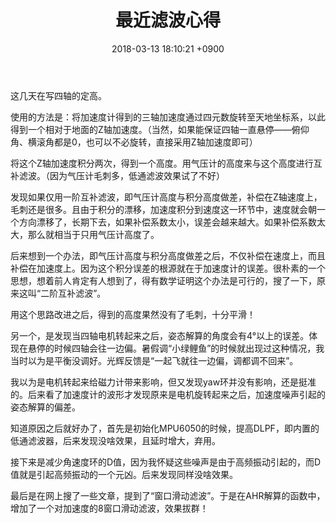 ﻿---
layout: post
title: 最近滤波心得
date: 2018-03-13 18:10:21 +0900
categories: 技术
issue_id: 0
---

这几天在写四轴的定高。

使用的方法是：将加速度计得到的三轴加速度通过四元数旋转至天地坐标系，以此得到一个相对于地面的Z轴加速度。（当然，如果能保证四轴一直悬停——俯仰角、横滚角都是0，也可以不必旋转，直接采用Z轴加速度即可）

将这个Z轴加速度积分两次，得到一个高度。用气压计的高度来与这个高度进行互补滤波。（因为气压计毛刺多，低通滤波效果试了不好）

发现如果仅用一阶互补滤波，即气压计高度与积分高度做差，补偿在Z轴速度上，毛刺还是很多。且由于积分的漂移，加速度积分到速度这一环节中，速度就会朝一个方向漂移了，长期下去，如果补偿系数太小，误差会越来越大。如果补偿系数太大，那么就相当于只用气压计高度了。

后来想到一个办法，即气压计高度与积分高度做差之后，不仅补偿在速度上，而且补偿在加速度上。因为这个积分误差的根源就在于加速度计的误差。很朴素的一个思想，想着前人肯定有人想到了，得有数学证明这个办法是可行的，搜了一下，原来这叫“二阶互补滤波”。

用这个思路改进之后，得到的高度果然没有了毛刺，十分平滑！

另一个，是发现当四轴电机转起来之后，姿态解算的角度会有4°以上的误差。体现在悬停的时候四轴会往一边偏。暑假调“小绿鲤鱼”的时候就出现过这种情况，我当时以为是平衡没调好。光辉反馈是“一起飞就往一边偏，调都调不回来”。

我以为是电机转起来给磁力计带来影响，但又发现yaw环并没有影响，还是挺准的。后来看了加速度计的波形才发现原来是电机旋转起来之后，加速度噪声引起的姿态解算的偏差。

知道原因之后就好办了，首先是初始化MPU6050的时候，提高DLPF，即内置的低通滤波器，后来发现没啥效果，且延时增大，弃用。

接下来是减少角速度环的D值，因为我怀疑这些噪声是由于高频振动引起的，而D值就是引起高频振动的一个元凶。后来发现同样没啥效果。

最后是在网上搜了一些文章，提到了“窗口滑动滤波”。于是在AHR解算的函数中，增加了一个对加速度的8窗口滑动滤波，效果拔群！




